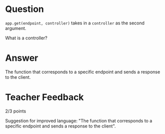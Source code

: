 # Question

`app.get(endpoint, controller)` takes in a `controller` as the second argument.

What is a controller?

# Answer
The function that corresponds to a specific endpoint and sends a response to the client. 

# Teacher Feedback

2/3 points

Suggestion for improved language: "The function that corresponds to a specific endpoint and sends a response to the client".